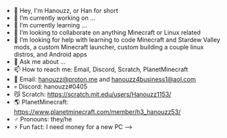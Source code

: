 - 👋 Hey, I'm Hanouzz, or Han for short 
- 🔭 I’m currently working on ...
- 🌱 I’m currently learning ...
- 👯 I’m looking to collaborate on anything Minecraft or Linux related 
- 🤔 I’m looking for help with learning to code Minecraft and Stardew Valley mods, a custom Minecraft launcher, custom building a couple linux distros, and Android apps
- 💬 Ask me about ...
- 📫 How to reach me: Email, Discord, Scratch, PlanetMinecraft
- 💌 Email: hanouzz@proton.me and hanouzz4business1@aol.com
- 💀 Discord: hanouzz#0405
- 😼 Scratch: https://scratch.mit.edu/users/Hanouzz1153/
- 🌎 PlanetMinecraft: https://www.planetminecraft.com/member/h3_hanouzz53/
- ♂️ Pronouns: they/he
- ⚡ Fun fact: I need money for a new PC 
-->
